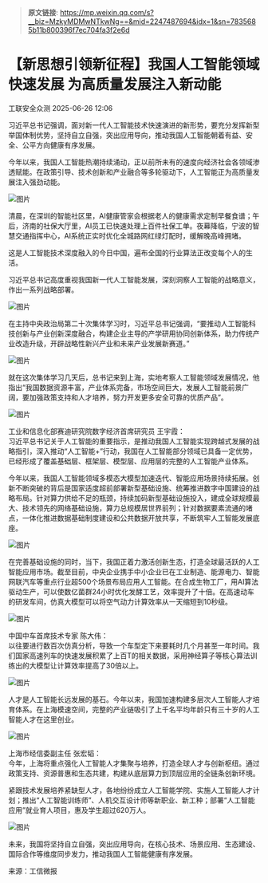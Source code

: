 > **原文链接**: https://mp.weixin.qq.com/s?__biz=MzkyMDMwNTkwNg==&mid=2247487694&idx=1&sn=7835685b11b800396f7ec704fa3f2e6d

#  【新思想引领新征程】我国人工智能领域快速发展 为高质量发展注入新动能  
 工联安全众测   2025-06-26 12:06  
  
习近平总书记强调，面对新一代人工智能技术快速演进的新形势，要充分发挥新型举国体制优势，坚持自立自强，突出应用导向，推动我国人工智能朝着有益、安全、公平方向健康有序发展。  
  
今年以来，我国人工智能热潮持续涌动，正以前所未有的速度向经济社会各领域渗透赋能。在政策引导、技术创新和产业融合等多轮驱动下，人工智能正为高质量发展注入强劲动能。  
  
![图片](https://mmbiz.qpic.cn/sz_mmbiz_jpg/G0YfOInuXpuIh3Evr8bljGp0ObepONNpG08qiaYebSaIsAdFWzRXO16DcxGLIQlHxpibIic2ibZcyudHyP4Gmn5icsw/640?wx_fmt=jpeg&from=appmsg&tp=wxpic&wxfrom=5&wx_lazy=1 "")  
  
清晨，在深圳的智能社区里，AI健康管家会根据老人的健康需求定制早餐食谱；午后，济南的社保大厅里，AI员工已快速处理上百件社保工单。夜幕降临，宁波的智慧交通指挥中心，AI系统正实时优化全城路网红绿灯配时，缓解晚高峰拥堵。  
  
这是人工智能技术深度融入的今日中国，遍布全国的行业算法正改变每个人的生活。  
  
习近平总书记高度重视我国新一代人工智能发展，深刻洞察人工智能的战略意义，作出一系列战略部署。  
  
![图片](https://mmbiz.qpic.cn/sz_mmbiz_jpg/G0YfOInuXpuIh3Evr8bljGp0ObepONNpszFoqk9hreibbH9MMmzBkc8Hf7sg1tGTvsYwl47cWhGHiaZ30rp5wicHQ/640?wx_fmt=jpeg&from=appmsg&tp=wxpic&wxfrom=5&wx_lazy=1 "")  
  
在主持中央政治局第二十次集体学习时，习近平总书记强调，“要推动人工智能科技创新与产业创新深度融合，构建企业主导的产学研用协同创新体系，助力传统产业改造升级，开辟战略性新兴产业和未来产业发展新赛道。”  
  
![图片](https://mmbiz.qpic.cn/sz_mmbiz_jpg/G0YfOInuXpuIh3Evr8bljGp0ObepONNpicM5OjXS0FQGb1BVhlCA0oqXb9ehy3htKg904LibxxJrJhahqKkDroHg/640?wx_fmt=jpeg&from=appmsg&tp=wxpic&wxfrom=5&wx_lazy=1 "")  
  
就在这次集体学习几天后，总书记来到上海，实地考察人工智能领域发展情况，他指出“我国数据资源丰富，产业体系完备，市场空间巨大，发展人工智能前景广阔，要加强政策支持和人才培养，努力开发更多安全可靠的优质产品”。  
  
![图片](https://mmbiz.qpic.cn/sz_mmbiz_jpg/G0YfOInuXpuIh3Evr8bljGp0ObepONNphrQqAbicCHdPU0e6xOpIE6VSW0kS8zNG7lOt4mdq04HoYH3DazGIw7A/640?wx_fmt=jpeg&from=appmsg&tp=wxpic&wxfrom=5&wx_lazy=1 "")  
  
  
工业和信息化部赛迪研究院数字经济首席研究员 王宇霞：  
习近平总书记关于人工智能的重要指示，是推动我国人工智能实现跨越式发展的战略指引，深入推动“人工智能+”行动，我国在人工智能部分领域已具备一定优势，已经形成了覆盖基础层、框架层、模型层、应用层的完整的人工智能产业体系。  
  
  
今年以来，我国人工智能领域多模态大模型加速迭代、智能应用场景持续拓展。创新不断突破的背后是国家适度超前部署新型基础设施、统筹推进数字中国建设的战略布局。针对算力供给不足的瓶颈，持续加码新型基础设施投入，建成全球规模最大、技术领先的网络基础设施，算力总规模居世界前列；针对数据要素流通的堵点，一体化推进数据基础制度建设和公共数据开放共享，不断筑牢人工智能发展底座。  
  
![图片](https://mmbiz.qpic.cn/sz_mmbiz_jpg/G0YfOInuXpuIh3Evr8bljGp0ObepONNpIcE5SmmkNhS7FyMP7z6DkI92t7teR2FETmvz0P8pyF5aMTx9DRDbnw/640?wx_fmt=jpeg&from=appmsg&tp=wxpic&wxfrom=5&wx_lazy=1 "")  
  
在完善基础设施的同时，当下，我国正着力激活创新生态，打造全球最活跃的人工智能应用市场。截至目前，中央企业携手中小企业已在工业制造、能源电力、智能网联汽车等重点行业超500个场景布局应用人工智能。在合成生物工厂，用AI算法驱动生产，可以使数亿菌群24小时优化发酵工艺，效率提升了十倍。在高速动车的研发车间，仿真大模型可以将空气动力计算效率从一天缩短到10秒级。  
  
![图片](https://mmbiz.qpic.cn/sz_mmbiz_jpg/G0YfOInuXpuIh3Evr8bljGp0ObepONNpTkVB9OQ4p3TPYdllRcMwvC4UPmgBficfMk1j6ejgRsTkYsvCx4H2Q1A/640?wx_fmt=jpeg&from=appmsg&tp=wxpic&wxfrom=5&wx_lazy=1 "")  
  
  
中国中车首席技术专家 陈大伟：  
以往要进行数百次仿真分析，导致一个车型定下来要耗时几个月甚至一年时间。我们国家高速列车的快速发展积累了上百T的相关数据，采用神经算子等核心算法训练出的大模型让计算效率提高了30倍以上。  
  
  
![图片](https://mmbiz.qpic.cn/sz_mmbiz_jpg/G0YfOInuXpuIh3Evr8bljGp0ObepONNpJKibDricpn1ib5MGlCINILTjKOyuzaKTbMcBMLVzeOhpE0SP8FLZgyQbw/640?wx_fmt=jpeg&from=appmsg&tp=wxpic&wxfrom=5&wx_lazy=1 "")  
  
人才是人工智能长远发展的基石。今年以来，我国加速构建多层次人工智能人才培育体系。在上海模速空间，完整的产业链吸引了上千名平均年龄只有三十岁的人工智能人才在这里创业。  
  
![图片](https://mmbiz.qpic.cn/sz_mmbiz_jpg/G0YfOInuXpuIh3Evr8bljGp0ObepONNpy5qZibVW0iacEZ4BHhlK6Qw7gMm0RWx2BoviccD43g3z1ESv5icBJqibEMg/640?wx_fmt=jpeg&from=appmsg&tp=wxpic&wxfrom=5&wx_lazy=1 "")  
  
  
上海市经信委副主任 张宏韬：  
今年，上海将重点强化人工智能人才集聚与培养，打造全球人才与创新枢纽。通过政策支持、资源普惠和生态共建，构建从底层算力到顶层应用的全链条创新环境。  
  
  
紧跟技术发展培养紧缺型人才，各地纷纷成立人工智能学院、实施人工智能人才计划；推出“人工智能训练师”、人机交互设计师等新职业、新工种；部署“人工智能应用”就业育人项目，惠及学生超过620万人。  
  
![图片](https://mmbiz.qpic.cn/sz_mmbiz_jpg/G0YfOInuXpuIh3Evr8bljGp0ObepONNps2hwbheS1JuViaYR1cpD79YqC7pg9PtLPLaByV8RzCpyEB3JjWwPicnQ/640?wx_fmt=jpeg&from=appmsg&tp=wxpic&wxfrom=5&wx_lazy=1 "")  
  
未来，我国将坚持自立自强，突出应用导向，在核心技术、场景应用、生态建设、国际合作等维度同步发力，推动我国人工智能健康有序发展。  
  
来源：工信微报  
  
  
  
  
  
